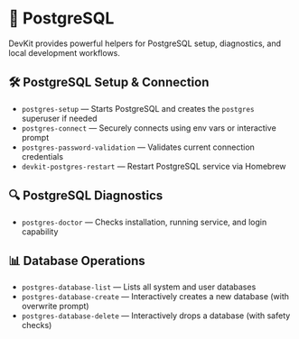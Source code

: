 # 🐘 PostgreSQL

DevKit provides powerful helpers for PostgreSQL setup, diagnostics, and local development workflows.

## 🛠 PostgreSQL Setup & Connection

- `postgres-setup` — Starts PostgreSQL and creates the `postgres` superuser if needed
- `postgres-connect` — Securely connects using env vars or interactive prompt
- `postgres-password-validation` — Validates current connection credentials
- `devkit-postgres-restart` — Restart PostgreSQL service via Homebrew

## 🔍 PostgreSQL Diagnostics

- `postgres-doctor` — Checks installation, running service, and login capability

## 📊 Database Operations

- `postgres-database-list` — Lists all system and user databases
- `postgres-database-create` — Interactively creates a new database (with overwrite prompt)
- `postgres-database-delete` — Interactively drops a database (with safety checks)
